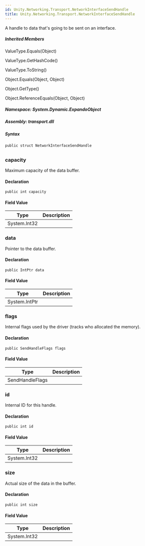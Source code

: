 ```yaml
---  
id: Unity.Networking.Transport.NetworkInterfaceSendHandle  
title: Unity.Networking.Transport.NetworkInterfaceSendHandle  
---
```


<div class="markdown level0 summary">

A handle to data that's going to be sent on an interface.

</div>

<div class="markdown level0 conceptual">

</div>

<div class="inheritedMembers">

##### Inherited Members

<div>

ValueType.Equals(Object)

</div>

<div>

ValueType.GetHashCode()

</div>

<div>

ValueType.ToString()

</div>

<div>

Object.Equals(Object, Object)

</div>

<div>

Object.GetType()

</div>

<div>

Object.ReferenceEquals(Object, Object)

</div>

</div>

##### **Namespace**: System.Dynamic.ExpandoObject

##### **Assembly**: transport.dll

##### Syntax

``` lang-csharp
public struct NetworkInterfaceSendHandle
```

## 

### capacity

<div class="markdown level1 summary">

Maximum capacity of the data buffer.

</div>

<div class="markdown level1 conceptual">

</div>

#### Declaration

``` lang-csharp
public int capacity
```

#### Field Value

| Type         | Description |
|--------------|-------------|
| System.Int32 |             |

### data

<div class="markdown level1 summary">

Pointer to the data buffer.

</div>

<div class="markdown level1 conceptual">

</div>

#### Declaration

``` lang-csharp
public IntPtr data
```

#### Field Value

| Type          | Description |
|---------------|-------------|
| System.IntPtr |             |

### flags

<div class="markdown level1 summary">

Internal flags used by the driver (tracks who allocated the memory).

</div>

<div class="markdown level1 conceptual">

</div>

#### Declaration

``` lang-csharp
public SendHandleFlags flags
```

#### Field Value

| Type            | Description |
|-----------------|-------------|
| SendHandleFlags |             |

### id

<div class="markdown level1 summary">

Internal ID for this handle.

</div>

<div class="markdown level1 conceptual">

</div>

#### Declaration

``` lang-csharp
public int id
```

#### Field Value

| Type         | Description |
|--------------|-------------|
| System.Int32 |             |

### size

<div class="markdown level1 summary">

Actual size of the data in the buffer.

</div>

<div class="markdown level1 conceptual">

</div>

#### Declaration

``` lang-csharp
public int size
```

#### Field Value

| Type         | Description |
|--------------|-------------|
| System.Int32 |             |
